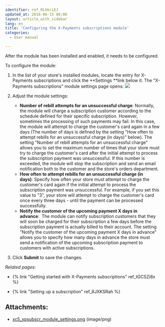 ```yaml
---
identifier: ref_RLhkriEJ
updated_at: 2016-06-15 00:00
layout: article_with_sidebar
lang: en
title: 'Configuring the X-Payments subscriptions module'
categories:
  - User manual

---
```



After the module has been installed and enabled, it needs to be configured.

To configure the module:

1.  In the list of your store's installed modules, locate the entry for X-Payments subscriptions and click the **Settings **link below it.
    The "X-Payments subscriptions" module settings page opens:
    ![]({{site.baseurl}}/attachments/9666610/9633864.png?effects=drop-shadow)

2.  Adjust the module settings:
    *   **Number of** **rebill attempts for an unsuccessful charge**: Normally, the module will charge a subscription customer according to the schedule defined for their specific subscription. However, sometimes the processing of such payments may fail. In this case, the module will attempt to charge the customer's card again in a few days (The number of days is defined by the setting "How often to attempt rebills for an unsuccessful charge (in days)" below). The setting "Number of rebill attempts for an unsuccessful charge" allows you to set the maximum number of times that your store must try to charge the customer's card after the initial attempt to process the subscription payment was unsuccessful. If this number is exceeded, the module will stop the subscription and send an email notification both to the customer and the store's orders department.
    *   **How often to attempt rebills for an unsuccessful charge (in days)**: Specify how often your store must attempt to charge the customer's card again if the initial attempt to process the subscription payment was unsuccessful. For example, if you set this value to "3", your store will attempt to charge the customer's card once every three days - until the payment can be processed successfully.
    *   **Notify the customer of the upcoming payment X days in advance**:  The module can notify subscription customers that they will soon be charged for their subscription a few days before the subscription payment is actually billed to their account. The setting "Notify the customer of the upcoming payment X days in advance" allows you to specify how many days in advance the store must send a notification of the upcoming subscription payment to customers with active subscriptions.
3.  Click **Submit** to save the changes.

_Related pages:_

*   {% link "Getting started with X-Payments subscriptions" ref_tGCSZi8x %}

*   {% link "Setting up a subscription" ref_8JXKSRah %}

## Attachments:

* [xc5_xpsubscr_module_settings.png]({{site.baseurl}}/attachments/9666610/9633864.png) (image/png)